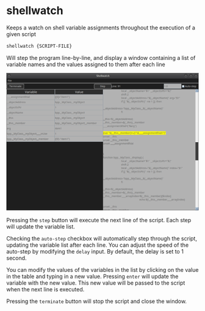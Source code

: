 # shellwatch

Keeps a watch on shell variable assignments throughout the execution of a given script

```sh
shellwatch {SCRIPT-FILE}
```

Will step the program line-by-line, and display a window containing a list of variable names and the values assigned to them after each line

![shellwatch-screenshot](./shellwatch.png)

Pressing the `step` button will execute the next line of the script. Each step will update the variable list.

Checking the `auto-step` checkbox will automatically step through the script, updating the variable list after each line. You can adjust the speed of the auto-step by modifying the `delay` input. By default, the delay is set to 1 second.

You can modify the values of the variables in the list by clicking on the value in the table and typing in a new value. Pressing `enter` will update the variable with the new value. This new value will be passed to the script when the next line is executed.

Pressing the `terminate` button will stop the script and close the window.